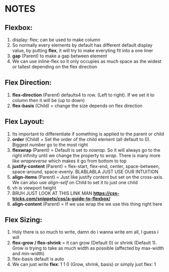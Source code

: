 # NOTES

## Flexbox:

1. display: flex; can be used to make column
2. So normally every elements by default has different default display value, by putting **flex**, it will try to make everyting fit into a one liner
3. **gap** (Parent) to make a gap between element
4. We can use inline-flex so it only occupies as much space as the widest or tallest depending on the flex direction

## Flex Direction:

1. **flex-direction** (Parent) defaults4 to row. (Left to right). If we set it to column then it will be (up to down)
2. **flex-basis** (Child) = change the size depends on flex direction

## Flex Layout:

1. Its important to differentiate if something is applied to the parent or child
2. **order** (Child) = Set the order of the child element (all default to 0). Biggest number go to the most right
3. **flexwrap** (Parent) = Default is set to _nowrap_. So it will always go to the right infinity until we change the property to _wrap_. There is many more like _wrapreverse_ which makes it go from bottom to top
4. **justify-content** (Parent) = flex-start, flex-end, center, space-between, space-around, space-evenly. BLABLABLA JUST USE OUR INTUITION
5. **align-items** (Parent) = Just like justify content but set on the cross-axis. We can also use _align-self_ on Child to set it to just one child
6. vh is viewport height
7. BRUH JUST LOOK AT THIS LINK MAN **https://css-tricks.com/snippets/css/a-guide-to-flexbox/**
8. **align-content** (Parent) = If we use wrap the we use this thing right here

## Flex Sizing:

1. Holy there is so much to write, damn do i wanna write em all, I guess i will
2. **flex-grow / flex-shrink** = it can grow (Default 0) or shrink (Default 1). Grow is trying to take as much width as possible (affected by max-width and min-width)
3. flex-basis default is auto
4. We can just write **flex**: 1 1 0 (Grow, shrink, basis) or simply just flex: 1
